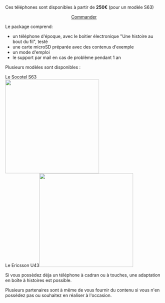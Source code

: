 Ces téléphones sont disponibles à partir de <strong>250€</strong> (pour un modèle S63)

<p align="center">
<a href="mailto:samy.rabih.fr" class="btn">Commander</a></p>

Le package comprend:
- un téléphone d'époque, avec le boitier électronique "Une histoire au bout du fil", testé
- une carte microSD préparée avec des contenus d'exemple
- un mode d'emploi
- le support par mail en cas de problème pendant 1 an

Plusieurs modèles sont disponibles :
<div id="phone_gallery">
    <div class="phone">Le Socotel S63<br />
      <img src="https://user-images.githubusercontent.com/1282106/144014466-de22c6db-30d0-470b-b444-1885433b99f5.png" width="300" />
  </div>
  <div class="phone">Le Ericsson U43<img src="https://user-images.githubusercontent.com/1282106/149672898-92151184-353d-4b62-b923-86ea2b3fc8f1.jpeg"  width="300" />
  </div>
  </div>

Si vous possèdez déja un téléphone à cadran ou à touches, une adaptation en boîte à histoires est possible.

Plusieurs partenaires sont à même de vous fournir du contenu si vous n'en possèdez pas ou souhaitez en réaliser à l'occasion.
